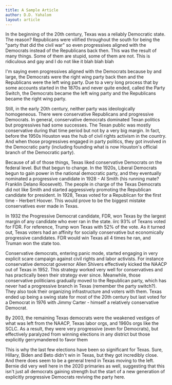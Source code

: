 ```yaml
---
title: A Sample Article
author: D.D. Yahalom
layout: article
---
```

In the beginning of the 20th century, Texas was a reliably Democratic state. The reason? Republicans were vilified throughout the south for being the "party that did the civil war" so even progressives aligned with the Democrats instead of the Republicans back then. This was the result of many things. Some of them are stupid, some of them are not. This is ridiculous and gay and I do not like it blah blah blah

I'm saying even progressives aligned with the Democrats because by and large, the Democrats were the right wing party back then and the Republicans were the left wing party. Due to a very long process that by some accounts started in the 1870s and never quite ended, called the Party Switch, the Democrats became the left wing party and the Republicans became the right wing party.

Still, in the early 20th century, neither party was ideologically homogeneous. There were conservative Republicans and progressive Democrats. In general, conservative democrats dominated Texan politics but progressives had some successes. The Texan public was mostly conservative during that time period but not by a very big margin. In fact, before the 1950s Houston was the hub of civil rights activism in the country. And when those progressives engaged in party politics, they got involved in the Democratic party (including founding what is now Houston's official branch of the Democratic party).

Because of all of those things, Texas liked conservative Democrats on the federal level. But that begun to change. In the 1920s, Liberal Democrats begun to gain power in the national democratic party, and they eventually nominated a progressive candidate in 1928 - Al Smith (his running mate? Franklin Delano Roosevelt). The people in charge of the Texas Democrats did not like Smith and started aggressively promoting the Republican candidate for president. In 1928, Texas voted for a Republican for the first time - Herbert Hoover. This would prove to be the biggest mistake conservatives ever made in Texas.

In 1932 the Progressive Democrat candidate, FDR, won Texas by the largest margin of any candidate who ever ran in the state. iirc 93% of Texans voted for FDR. For reference, Trump won Texas with 52% of the vote. As it turned out, Texas voters had an affinity for socially conservative but economically progressive candidates. FDR would win Texas all 4 times he ran, and Truman won the state too.

Conservative democrats, entering panic mode, started engaging in very explicit scare campaign against civil rights and labor activists. For instance conservative democrat governor Allen Shivers effectively kicked the NAACP out of Texas in 1952. This strategy worked very well for conservatives and has practically been their strategy ever since. Meanwhile, those conservative politicians gradually moved to the Republican party, which has never had a progressive branch in Texas (remember the party switch?). They also took their organizing infrastructure and voters with them. Texas ended up being a swing state for most of the 20th century but last voted for a Democrat in 1976 with Jimmy Carter - himself a relatively conservative Democrat.

By 2003, the remaining Texas democrats were the weakened vestiges of what was left from the NAACP, Texas labor orgs, and 1960s orgs like the SCLC. As a result, they were very progressive (even for Democrats), but effectively paralyzed from winning elections in any district but those explicitly gerrymandered to favor them

This is why the last few elections have been so significant for Texas. Sure, Hillary, Biden and Beto didn't win in Texas, but they got incredibly close. And there does seem to be a general trend in Texas moving to the left. Bernie did very well here in the 2020 primaries as well, suggesting that this isn't just all democrats gaining strength but the start of a new generation of explicitly progressive Democrats reviving the party here.